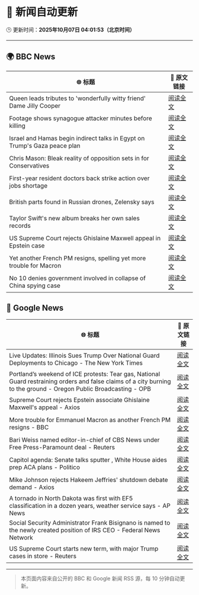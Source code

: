 # 🧠 新闻自动更新

🕒 更新时间：**2025年10月07日 04:01:53（北京时间）**

---

## 🌍 BBC News

| 🌐 标题 | 🔗 原文链接 |
|--------|-------------|
| Queen leads tributes to 'wonderfully witty friend' Dame Jilly Cooper | [阅读全文](https://www.bbc.com/news/articles/cr5q0dr47mlo?at_medium=RSS&at_campaign=rss) |
| Footage shows synagogue attacker minutes before killing | [阅读全文](https://www.bbc.com/news/articles/c62ne93n090o?at_medium=RSS&at_campaign=rss) |
| Israel and Hamas begin indirect talks in Egypt on Trump's Gaza peace plan | [阅读全文](https://www.bbc.com/news/articles/c708l7vgwywo?at_medium=RSS&at_campaign=rss) |
| Chris Mason: Bleak reality of opposition sets in for Conservatives | [阅读全文](https://www.bbc.com/news/articles/c62ne9yz37go?at_medium=RSS&at_campaign=rss) |
| First-year resident doctors back strike action over jobs shortage | [阅读全文](https://www.bbc.com/news/articles/cly147075p2o?at_medium=RSS&at_campaign=rss) |
| British parts found in Russian drones, Zelensky says | [阅读全文](https://www.bbc.com/news/articles/cg5e9zlpz6eo?at_medium=RSS&at_campaign=rss) |
| Taylor Swift's new album breaks her own sales records | [阅读全文](https://www.bbc.com/news/articles/ckg28el7r4po?at_medium=RSS&at_campaign=rss) |
| US Supreme Court rejects Ghislaine Maxwell appeal in Epstein case | [阅读全文](https://www.bbc.com/news/articles/cn83e6q7lq4o?at_medium=RSS&at_campaign=rss) |
| Yet another French PM resigns, spelling yet more trouble for Macron | [阅读全文](https://www.bbc.com/news/articles/c749k11vnzgo?at_medium=RSS&at_campaign=rss) |
| No 10 denies government involved in collapse of China spying case | [阅读全文](https://www.bbc.com/news/articles/cyv6zegez29o?at_medium=RSS&at_campaign=rss) |

## 📰 Google News

| 🌐 标题 | 🔗 原文链接 |
|--------|-------------|
| Live Updates: Illinois Sues Trump Over National Guard Deployments to Chicago - The New York Times | [阅读全文](https://news.google.com/rss/articles/CBMihAFBVV95cUxOUTFFUEpiZGVHd0kxWDVVTHd1ZzdIUUpGQlRTSVJtS09pQzZDc0o2MEM0OHdGTXB3Z3FwdmZJdW4xUVhSY3JyVnFsLWgyNUhwOEhuM2FKY0dTYVNnZ2YtZzY3NjVSRlN1SFZ5ZW8xLTRjVlhhbUczT29faHM0clNNTHJxU3Y?oc=5) |
| Portland’s weekend of ICE protests: Tear gas, National Guard restraining orders and false claims of a city burning to the ground - Oregon Public Broadcasting - OPB | [阅读全文](https://news.google.com/rss/articles/CBMisgFBVV95cUxOY1F1X3FRTzlpc0hnNWUydkRfemlZeWtDS19hTTlQdjBFcW1FZllqTUhKTHFJWUY5Z00tUndvVUZncndpajc4RDhzNU5kN3dJYUFHR1VmV3preE91U25VYnRNNjN3NmJtd1ZsYWFpSjdqVXZHX1Y0ZkNIQzZ5NFdhdTh4N0xreU5GdjFXRjNqSWFYaXowVHRiRS0zbHhmZFR5WVRfMTluc1Y3T1RkbHRDczR3?oc=5) |
| Supreme Court rejects Epstein associate Ghislaine Maxwell's appeal - Axios | [阅读全文](https://news.google.com/rss/articles/CBMifEFVX3lxTE10cURkM1huYWlic0RVWWJVQ0F1ZUprbUYzdkE3Y0VhTUZSR04yV2s4Y0hoWHlvMU9aWkRabVdpTzNxc1h0N05SUGphQUxEUEh2azBRRUFhb2xrYmY5SHBUYkFoUzYxTmthQjhyTV9nejE5OUNBZ0JsZzhNSUQ?oc=5) |
| More trouble for Emmanuel Macron as another French PM resigns - BBC | [阅读全文](https://news.google.com/rss/articles/CBMiWkFVX3lxTFAxem8zeEpubWdyM0J5NW42S3VpeHZEMzBOWUNBS3QzeVJOSW9lMVMtRXZOekJLZGVrNjVZVEN3S0RYNjdOZTBucDNVMVlRNTVCSzhnT0pmLTZWZ9IBX0FVX3lxTE1wa0VpRFJVMWY0Sko0dFBDdXhWb1dqbzZYRW1wUlZvdWl0UWhXRzZEU1lkZHd2R1MwZ1dFbmFzck9vMng3U3c1SmtCMXdNNWM1UDBQSXJEeFBHQXg5QUlB?oc=5) |
| Bari Weiss named editor-in-chief of CBS News under Free Press-Paramount deal - Reuters | [阅读全文](https://news.google.com/rss/articles/CBMi0gFBVV95cUxQM1hzRGhiRl9jYi1UZWtTWjVQbUZFTzNuZlByNnNRakkwZXNjUzMtOUhhMkRhQnBrTlFDWkp0VERKR05XQWlPWGt5OFNwWmdFQjNmYUZEOFNaVTRWSmxReFdyM24tRWJOSWdHMDNGVkQybUh3RGswa1dEOXZMcTljdzRWNER3UDNtU21GVHJsTEpnLXlmT3piXzdwZDVSbGdTRnVBME5vY1VpWUt2QnN4RVNQQkVsR05aWEdpYnRQSFVXZjhYUkljUV94ckpqbDRYWUE?oc=5) |
| Capitol agenda: Senate talks sputter , White House aides prep ACA plans - Politico | [阅读全文](https://news.google.com/rss/articles/CBMivgFBVV95cUxOSnNsTU03bU9PY2M2NkU5cnpBY0h5RmRvUlRxaXZlQkVOSVdkMFQ3akFWakpzRHd1UmpYWFlNUFpPUnBjVkxQYkJMSzNHcTNpYkFiM3N6MjgyZ2xkTmdsQ2tZdU5Vbm8xY0NJTnFiYjZvZjJzUkRhRDR4T2pmMDM1ZFdYTVRqNkZ3aURBT3A3Y0RaRmhDeDZnNWtYQXhWbG1SNmRrUnlhVmxMaUltOFRRcXVFSFBseThpQlh4VG9R?oc=5) |
| Mike Johnson rejects Hakeem Jeffries' shutdown debate demand - Axios | [阅读全文](https://news.google.com/rss/articles/CBMigwFBVV95cUxQRnJWUnpvTWc1QVdCdlRkZFR3NENOVEwtZS1TMDhyU21wSzNaUXhUSWF0V0NJUFNxeGpINkVVS3lpLVlHSkl3enhtY1JlUE9VTzZZUmo1aC1XU2JyTnMzMTE5amtWbUFkMkNiUjlSYTV4dm1kRUNSNDQ3STZWZWRNZ1Q4Zw?oc=5) |
| A tornado in North Dakota was first with EF5 classification in a dozen years, weather service says - AP News | [阅读全文](https://news.google.com/rss/articles/CBMingFBVV95cUxQdFpqWFNKU0VaRzhZZTVlLXYtaXR6V0ZSRzJtdEdibEtTbXM2Vk93TEdNM044ek81YWdKcGJoTTR2TnNDMkdicU11VFBkRGJxR0Nmc1Y4UmNaZURvWkN0SGdqOUNSNUZPNElEX1NKUUtBbk5MVVMzTlhveHpVdVlVQVdGVnh0dktVd3A3RldXN2VKV3VlVDl2S3otQW5Tdw?oc=5) |
| Social Security Administrator Frank Bisignano is named to the newly created position of IRS CEO - Federal News Network | [阅读全文](https://news.google.com/rss/articles/CBMi3wFBVV95cUxNOFhZM25lQUVubjNPemxZZmlfTWE2SXZiVktkOWVvTEhVUnlheE03MndZVFIwMW95TlV1bnBtS3kyWWVSMzBxYzlhRTRrQmFQVi1EMnkwNndxMGtielRjaVBYNC16ZVlremlUYVFuMnozUGRUTWR2cUF5Q0tfdzkwVmtlZTQ5ckQxckVDcVZSYkVzalVMZDl0UktUd0NSeVJjdHFvbVZMd0tQblZ6eExjbzZzcHRZaWNhblZOZnU1WXpJejNtRHVfbGkzTk83VFdHQWJ1T0x4bHUweEZUVlVz?oc=5) |
| US Supreme Court starts new term, with major Trump cases in store - Reuters | [阅读全文](https://news.google.com/rss/articles/CBMiswFBVV95cUxQbmdPTkZFTDlyRlRRM2hSVXJ3cGxkYVZUNnUxejlqRlkxX0J3bVN4YVhBNnhJbDBWOWdrRDVzb3l5aVhDTW95RnM2R1RkblppVkVpamtzb0ZuenB4WUJmUzZ4cWNtYnp4b1ZNVi02aWFlcDhnNzhpZGhSUDMtZFNOUFdxaXNOczBuU3BSUXFQZzNOcFZ5aHVHV19yX1loYjFpVWZvUm5qNEU2Y19abURsUjJncw?oc=5) |

---
> 本页面内容来自公开的 BBC 和 Google 新闻 RSS 源，每 10 分钟自动更新。